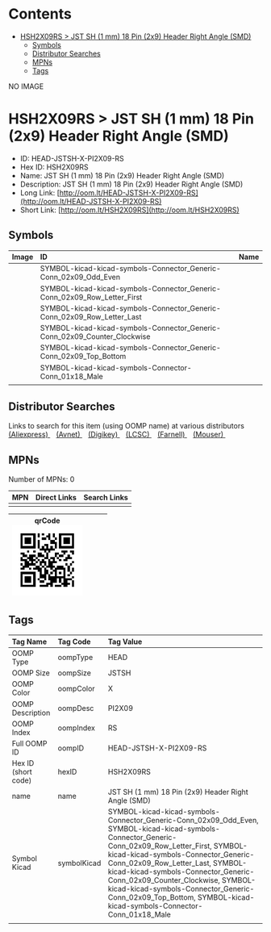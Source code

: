 



Contents
========

* [HSH2X09RS > JST SH (1 mm) 18 Pin (2x9) Header Right Angle (SMD)](#hsh2x09rs--jst-sh-1-mm-18-pin-2x9-header-right-angle-smd)
	* [Symbols](#symbols)
	* [Distributor Searches](#distributor-searches)
	* [MPNs](#mpns)
	* [Tags](#tags)
  
NO IMAGE  
# HSH2X09RS > JST SH (1 mm) 18 Pin (2x9) Header Right Angle (SMD)

- ID: HEAD-JSTSH-X-PI2X09-RS
- Hex ID: HSH2X09RS
- Name: JST SH (1 mm) 18 Pin (2x9) Header Right Angle (SMD)
- Description: JST SH (1 mm) 18 Pin (2x9) Header Right Angle (SMD)
- Long Link: [http://oom.lt/HEAD-JSTSH-X-PI2X09-RS](http://oom.lt/HEAD-JSTSH-X-PI2X09-RS)
- Short Link: [http://oom.lt/HSH2X09RS](http://oom.lt/HSH2X09RS)

## Symbols
  

|Image|ID|Name|
| :--- | :--- | :--- |
|![]()|SYMBOL-kicad-kicad-symbols-Connector_Generic-Conn_02x09_Odd_Even||
|![]()|SYMBOL-kicad-kicad-symbols-Connector_Generic-Conn_02x09_Row_Letter_First||
|![]()|SYMBOL-kicad-kicad-symbols-Connector_Generic-Conn_02x09_Row_Letter_Last||
|![]()|SYMBOL-kicad-kicad-symbols-Connector_Generic-Conn_02x09_Counter_Clockwise||
|![]()|SYMBOL-kicad-kicad-symbols-Connector_Generic-Conn_02x09_Top_Bottom||
|![]()|SYMBOL-kicad-kicad-symbols-Connector-Conn_01x18_Male||
||||

## Distributor Searches
  
Links to search for this item (using OOMP name) at various distributors  
[(Aliexpress) ](https://www.aliexpress.com/wholesale?SearchText=1117JST+SH+1+mm+18+Pin+2x9+Header+Right+Angle+SMD)&nbsp;&nbsp;&nbsp;[(Avnet) ](https://www.avnet.com/shop/us/search/JST+SH+1+mm+18+Pin+2x9+Header+Right+Angle+SMD)&nbsp;&nbsp;&nbsp;[(Digikey) ](https://www.digikey.co.uk/en/products/result?s=JST+SH+1+mm+18+Pin+2x9+Header+Right+Angle+SMD)&nbsp;&nbsp;&nbsp;[(LCSC) ](https://www.lcsc.com/search?q=JST+SH+1+mm+18+Pin+2x9+Header+Right+Angle+SMD)&nbsp;&nbsp;&nbsp;[(Farnell) ](https://uk.farnell.com/search?st=JST+SH+1+mm+18+Pin+2x9+Header+Right+Angle+SMD)&nbsp;&nbsp;&nbsp;[(Mouser) ](https://www.mouser.com/c/?q=JST+SH+1+mm+18+Pin+2x9+Header+Right+Angle+SMD)&nbsp;&nbsp;&nbsp;
## MPNs
  
Number of MPNs: 0  

|MPN|Direct Links|Search Links|
| :--- | :--- | :--- |
||||
  

|qrCode<br>[![](https://raw.githubusercontent.com/oomlout/oomlout_OOMP_parts_V2/main/HEAD/JSTSH/X/PI2X09/RS/qrCode_140.png)](https://github.com/oomlout/oomlout_OOMP_parts_V2/tree/main/HEAD/JSTSH/X/PI2X09/RS/qrCode.png)||||
| :---: | :---: | :---: | :---: |

## Tags
  

|Tag Name|Tag Code|Tag Value|
| :--- | :--- | :--- |
|OOMP Type|oompType|HEAD|
|OOMP Size|oompSize|JSTSH|
|OOMP Color|oompColor|X|
|OOMP Description|oompDesc|PI2X09|
|OOMP Index|oompIndex|RS|
|Full OOMP ID|oompID|HEAD-JSTSH-X-PI2X09-RS|
|Hex ID (short code)|hexID|HSH2X09RS|
|name|name|JST SH (1 mm) 18 Pin (2x9) Header Right Angle (SMD)|
|Symbol Kicad|symbolKicad|SYMBOL-kicad-kicad-symbols-Connector_Generic-Conn_02x09_Odd_Even, SYMBOL-kicad-kicad-symbols-Connector_Generic-Conn_02x09_Row_Letter_First, SYMBOL-kicad-kicad-symbols-Connector_Generic-Conn_02x09_Row_Letter_Last, SYMBOL-kicad-kicad-symbols-Connector_Generic-Conn_02x09_Counter_Clockwise, SYMBOL-kicad-kicad-symbols-Connector_Generic-Conn_02x09_Top_Bottom, SYMBOL-kicad-kicad-symbols-Connector-Conn_01x18_Male|
||||
